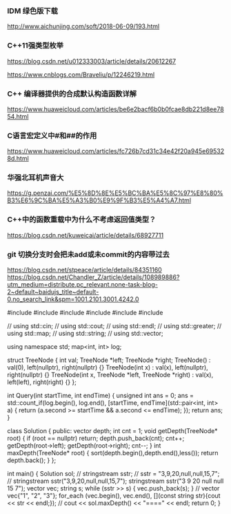 ### IDM 绿色版下载
http://www.aichunjing.com/soft/2018-06-09/193.html

### C++11强类型枚举
https://blog.csdn.net/u012333003/article/details/20612267

https://www.cnblogs.com/Braveliu/p/12246219.html

### C++ 编译器提供的合成默认构造函数详解
https://www.huaweicloud.com/articles/be6e2bacf6b0b0fcae8db221d8ee7854.html

### C语言宏定义中#和##的作用
https://www.huaweicloud.com/articles/fc726b7cd31c34e42f20a945e695328d.html

### 华强北耳机声音大
https://g.penzai.com/%E5%8D%8E%E5%BC%BA%E5%8C%97%E8%80%B3%E6%9C%BA%E5%A3%B0%E9%9F%B3%E5%A4%A7.html

### C++中的函数重载中为什么不考虑返回值类型？
https://blog.csdn.net/kuweicai/article/details/68927711

### git 切换分支时会把未add或未commit的内容带过去
https://blog.csdn.net/stpeace/article/details/84351160
https://blog.csdn.net/Chandler_Z/article/details/108989886?utm_medium=distribute.pc_relevant.none-task-blog-2~default~baidujs_title~default-0.no_search_link&spm=1001.2101.3001.4242.0

#include <iostream>
#include <sstream>
#include <vector>
#include <string>
#include <algorithm>
#include <map>

// using std::cin;
// using std::cout;
// using std::endl;
// using std::greater;
// using std::map;
// using std::string;
// using std::vector;

using namespace std;
map<int, int> log;

struct TreeNode {
    int val;
    TreeNode *left;
    TreeNode *right;
    TreeNode() : val(0), left(nullptr), right(nullptr) {}
    TreeNode(int x) : val(x), left(nullptr), right(nullptr) {}
    TreeNode(int x, TreeNode *left, TreeNode *right) : val(x), left(left), right(right) {}
};

int Query(int startTime, int endTime)
{
    unsigned int ans = 0;
    ans = std::count_if(log.begin(), log.end(),
        [startTime, endTime](std::pair<int, int> a) { return (a.second >= startTime && a.second <= endTime); });
    return ans;
}

class Solution {
public:
    vector<int> depth;
    int cnt = 1;
    void getDepth(TreeNode* root) {
        if (root == nullptr) return;
        depth.push_back(cnt);
        cnt++;
        getDepth(root->left);
        getDepth(root->right);
        cnt--;
    }
    int maxDepth(TreeNode* root) {
        sort(depth.begin(),depth.end(),less<int>());
        return depth.back();
    }
};

int main()
{
    Solution sol;
    // stringstream sstr;
    // sstr = "3,9,20,null,null,15,7";
    // stringstream sstr("3,9,20,null,null,15,7");
    stringstream sstr("3 9 20 null null 15 7");
    vector<string> vec;
    string s;
    while (sstr >> s) {
        vec.push_back(s);
    }
    // vector<string> vec{"1", "2", "3"};
    for_each (vec.begin(), vec.end(), [](const string str){cout << str << endl;});
    // cout << sol.maxDepth() << "====" << endl;
    return 0;
}
